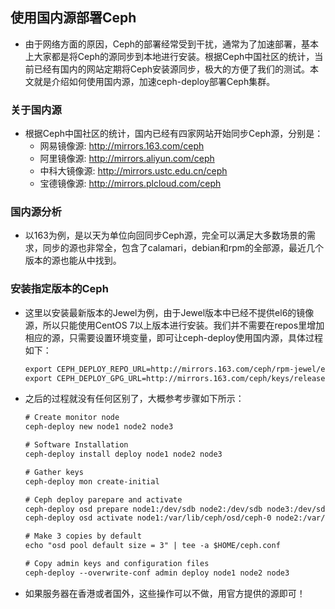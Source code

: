 ## 使用国内源部署Ceph
- 由于网络方面的原因，Ceph的部署经常受到干扰，通常为了加速部署，基本上大家都是将Ceph的源同步到本地进行安装。根据Ceph中国社区的统计，当前已经有国内的网站定期将Ceph安装源同步，极大的方便了我们的测试。本文就是介绍如何使用国内源，加速ceph-deploy部署Ceph集群。

### 关于国内源
- 根据Ceph中国社区的统计，国内已经有四家网站开始同步Ceph源，分别是：
  - 网易镜像源: <http://mirrors.163.com/ceph>
  - 阿里镜像源: <http://mirrors.aliyun.com/ceph>
  - 中科大镜像源: <http://mirrors.ustc.edu.cn/ceph>
  - 宝德镜像源: <http://mirrors.plcloud.com/ceph>
  
### 国内源分析
- 以163为例，是以天为单位向回同步Ceph源，完全可以满足大多数场景的需求，同步的源也非常全，包含了calamari，debian和rpm的全部源，最近几个版本的源也能从中找到。

### 安装指定版本的Ceph
- 这里以安装最新版本的Jewel为例，由于Jewel版本中已经不提供el6的镜像源，所以只能使用CentOS 7以上版本进行安装。我们并不需要在repos里增加相应的源，只需要设置环境变量，即可让ceph-deploy使用国内源，具体过程如下：

  ``` xml
  export CEPH_DEPLOY_REPO_URL=http://mirrors.163.com/ceph/rpm-jewel/el7
  export CEPH_DEPLOY_GPG_URL=http://mirrors.163.com/ceph/keys/release.asc
  ```
- 之后的过程就没有任何区别了，大概参考步骤如下所示：
  
  ``` xml
  # Create monitor node
  ceph-deploy new node1 node2 node3

  # Software Installation
  ceph-deploy install deploy node1 node2 node3

  # Gather keys
  ceph-deploy mon create-initial

  # Ceph deploy parepare and activate
  ceph-deploy osd prepare node1:/dev/sdb node2:/dev/sdb node3:/dev/sdb
  ceph-deploy osd activate node1:/var/lib/ceph/osd/ceph-0 node2:/var/lib/ceph/osd/ceph-1 node3:/var/lib/ceph/osd/ceph-2

  # Make 3 copies by default
  echo "osd pool default size = 3" | tee -a $HOME/ceph.conf

  # Copy admin keys and configuration files
  ceph-deploy --overwrite-conf admin deploy node1 node2 node3
  ```
- 如果服务器在香港或者国外，这些操作可以不做，用官方提供的源即可！
